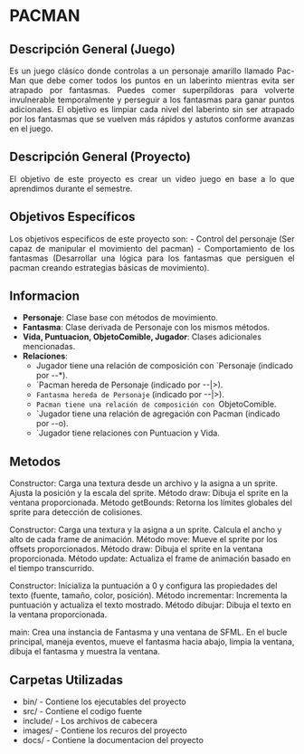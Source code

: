 # PACMAN 
## Descripción General (Juego)
<p align="justify">
Es un juego clásico donde controlas a un personaje amarillo llamado Pac-Man que debe comer todos los puntos en un laberinto mientras evita ser atrapado por fantasmas. Puedes comer superpíldoras para volverte invulnerable temporalmente y perseguir a los fantasmas para ganar puntos adicionales. El objetivo es limpiar cada nivel del laberinto sin ser atrapado por los fantasmas que se vuelven más rápidos y astutos conforme avanzas en el juego.

## Descripción General (Proyecto)
<p align="justify">
El objetivo de este proyecto es crear un video juego en base a lo que aprendimos durante el semestre.

## Objetivos Específicos
<p align="justify">
Los objetivos especificos de este proyecto son:
- Control del personaje (Ser capaz de manipular el movimiento del pacman)
- Comportamiento de los fantasmas (Desarrollar una lógica para los fantasmas que persiguen el pacman creando estrategias básicas de movimiento).

## Informacion
- **Personaje**: Clase base con métodos de movimiento.
- **Fantasma**: Clase derivada de Personaje con los mismos métodos.
- **Vida, Puntuacion, ObjetoComible, Jugador**: Clases adicionales mencionadas.
- **Relaciones**:
  - Jugador tiene una relación de composición con `Personaje (indicado por --*).
  - `Pacman hereda de Personaje (indicado por --|>).
  - `Fantasma hereda de Personaje` (indicado por --|>).
  - `Pacman tiene una relación de composición con `ObjetoComible.
  - `Jugador tiene una relación de agregación con Pacman (indicado por --o).
  - `Jugador tiene relaciones con Puntuacion y Vida.

## Metodos
Constructor: Carga una textura desde un archivo y la asigna a un sprite. Ajusta la posición y la escala del sprite.
Método draw: Dibuja el sprite en la ventana proporcionada.
Método getBounds: Retorna los límites globales del sprite para detección de colisiones.

Constructor: Carga una textura y la asigna a un sprite. Calcula el ancho y alto de cada frame de animación.
Método move: Mueve el sprite por los offsets proporcionados.
Método draw: Dibuja el sprite en la ventana proporcionada.
Método update: Actualiza el frame de animación basado en el tiempo transcurrido.

Constructor: Inicializa la puntuación a 0 y configura las propiedades del texto (fuente, tamaño, color, posición).
Método incrementar: Incrementa la puntuación y actualiza el texto mostrado.
Método dibujar: Dibuja el texto en la ventana proporcionada.

main: Crea una instancia de Fantasma y una ventana de SFML. En el bucle principal, maneja eventos, mueve el fantasma hacia abajo, limpia la ventana, dibuja el fantasma y muestra la ventana.




## Carpetas Utilizadas
- bin/ - Contiene los ejecutables del proyecto
- src/ - Contiene el codigo fuente
- include/ - Los archivos de cabecera
- images/ - Contiene los recuros del proyecto
- docs/ - Contiene la documentacion del proyecto

